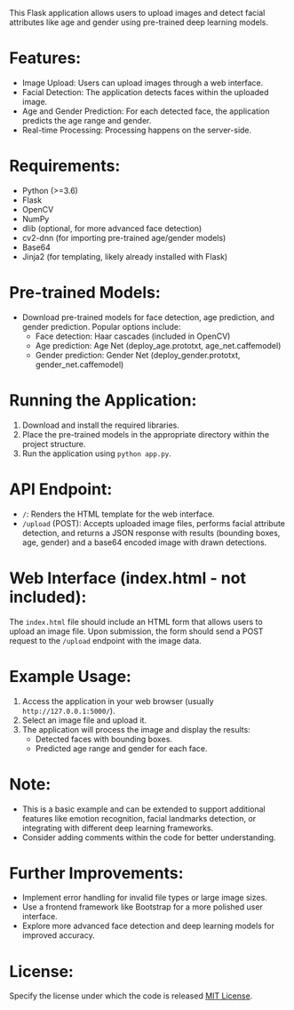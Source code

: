 This Flask application allows users to upload images and detect facial attributes like age and gender using pre-trained deep learning models.

# Features:
- Image Upload: Users can upload images through a web interface.
- Facial Detection: The application detects faces within the uploaded image.
- Age and Gender Prediction: For each detected face, the application predicts the age range and gender.
- Real-time Processing: Processing happens on the server-side.

# Requirements:

- Python (>=3.6)
- Flask
- OpenCV
- NumPy
- dlib (optional, for more advanced face detection)
- cv2-dnn (for importing pre-trained age/gender models)
- Base64
- Jinja2 (for templating, likely already installed with Flask)

# Pre-trained Models:

  - Download pre-trained models for face detection, age prediction, and gender prediction. Popular options include:
     - Face detection: Haar cascades (included in OpenCV)
     - Age prediction: Age Net (deploy_age.prototxt, age_net.caffemodel)
     - Gender prediction: Gender Net (deploy_gender.prototxt, gender_net.caffemodel)

# Running the Application:

1. Download and install the required libraries.
2. Place the pre-trained models in the appropriate directory within the project structure.
3. Run the application using ```python app.py```.

# API Endpoint:

- ```/```: Renders the HTML template for the web interface.
- ```/upload``` (POST): Accepts uploaded image files, performs facial attribute detection, and returns a JSON response with results (bounding boxes, age, gender) and a base64 encoded image with drawn detections.

# Web Interface (index.html - not included):

The ```index.html``` file should include an HTML form that allows users to upload an image file. Upon submission, the form should send a POST request to the ```/upload``` endpoint with the image data.

# Example Usage:

1. Access the application in your web browser (usually ```http://127.0.0.1:5000/```).
2. Select an image file and upload it.
3. The application will process the image and display the results:
   - Detected faces with bounding boxes.
   - Predicted age range and gender for each face.

# Note:
- This is a basic example and can be extended to support additional features like emotion recognition, facial landmarks detection, or integrating with different deep learning frameworks.
- Consider adding comments within the code for better understanding.

# Further Improvements:

- Implement error handling for invalid file types or large image sizes.
- Use a frontend framework like Bootstrap for a more polished user interface.
- Explore more advanced face detection and deep learning models for improved accuracy.

# License:

Specify the license under which the code is released [MIT License](License.txt).
